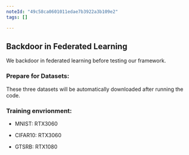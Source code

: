 ```yaml
---
noteId: "49c58ca0601011edae7b3922a3b109e2"
tags: []

---
```


## Backdoor in Federated Learning

We backdoor in federated learning before testing our framework.

### Prepare for Datasets: 

These three datasets will be automatically downloaded after running the code.
### Training envrionment:

- MNIST: RTX3060

- CIFAR10: RTX3060

- GTSRB: RTX1080
